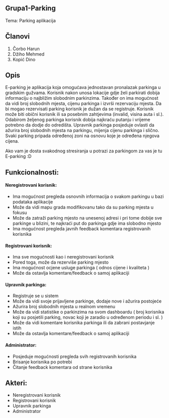 ## Grupa1-Parking
Tema: Parking aplikacija
## Članovi
1. Čorbo Harun
2. Džiho Mehmed
3. Kopić Dino
## Opis
E-parking je aplikacija koja omogućava jednostavan pronalazak parkinga u gradskim gužvama.  Korisnik nakon unosa lokacije gdje želi parkirati dobija informaciju o najbližim slobodnim parkinzima. Također on ima mogućnost da vidi broj slobodnih mjesta, cijenu parkinga i izvrši rezervaciju mjesta. Da bi mogao rezervisati parking korisnik je dužan da se registruje. Korisnik može biti obični korisnik ili sa posebnim zahtjevima (invalid, visina auta i sl.). Odabirom željenog parkinga korisnik dobija najkraću putanju i vrijeme potrebno da dodje do odredišta. Upravnik parkinga posjeduje ovlasti da ažurira broj slobodnih mjesta na parkingu, mijenja cijenu parkinga i slično. Svaki parking pripada određenoj zoni na osnovu koje je određena njegova cijena.

Ako vam je dosta svakodnog stresiranja u potrazi za parkingom za vas je tu E-parking :D
## Funkcionalnosti:
#### Neregistrovani korisnik:
- Ima mogućnost pregleda osnovnih informacija o svakom parkingu u bazi podataka aplikacije
- Može da vidi mapu grada modifikovanu tako da su parking mjesta u fokusu
- Može da zatraži parking mjesto na unesenoj adresi i pri tome dobije sve parkinge u blizini, te najkraći put do parkinga gdje ima slobodno mjesto
- Ima mogućnost pregleda javnih feedback komentara registrovanih korisnika
#### Registrovani korisnik:
-  Ima sve mogućnosti kao i neregistrovani korisnik
- Pored toga, može da rezerviše parking mjesto
- Ima mogućnost ocjene usluge parkinga ( odnos cijene i kvaliteta )
- Može da ostavlja komentare/feedback o samoj aplikaciji
#### Upravnik parkinga:
- Registruje se u sistem
- Može da vidi svoje prijavljene parkinge, dodaje nove i ažurira postojeće	
- Ažurira broj slobodnih mjesta u realnom vremenu
- Može da vidi statistike o parkinzima na svom dashboardu ( broj korisnika koji su posjetili parking, novac koji je zaradio u određenom periodu i sl. ) 
- Može da vidi komentare korisnika parkinga ili da zabrani postavjanje istih
- Može da ostavlja komentare/feedback o samoj aplikaciji
#### Administrator:
- Posjeduje mogućnosti pregleda svih registrovanih korisnika
- Brisanje korisnika po potrebi
- Čitanje feedback komentara od strane korisnika
## Akteri:
- Neregistrovani korisnik
- Registrovani korisnik
- Upravnik parkinga
- Administrator
